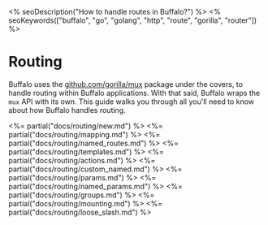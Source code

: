 <% seoDescription("How to handle routes in Buffalo?") %>
<% seoKeywords(["buffalo", "go", "golang", "http", "route", "gorilla", "router"]) %>

# Routing

Buffalo uses the [github.com/gorilla/mux](http://www.gorillatoolkit.org/pkg/mux) package under the covers, to handle routing within Buffalo applications. With that said, Buffalo wraps the `mux` API with its own. This guide walks you through all you'll need to know about how Buffalo handles routing.

<%= partial("docs/routing/new.md") %>
<%= partial("docs/routing/mapping.md") %>
<%= partial("docs/routing/named_routes.md") %>
<%= partial("docs/routing/templates.md") %>
<%= partial("docs/routing/actions.md") %>
<%= partial("docs/routing/custom_named.md") %>
<%= partial("docs/routing/params.md") %>
<%= partial("docs/routing/named_params.md") %>
<%= partial("docs/routing/groups.md") %>
<%= partial("docs/routing/mounting.md") %>
<%= partial("docs/routing/loose_slash.md") %>
